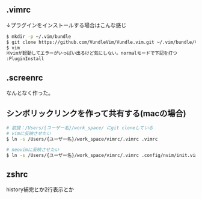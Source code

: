 ## .vimrc
↓プラグインをインストールする場合はこんな感じ 
```bash
$ mkdir -p ~/.vim/bundle
$ git clone https://github.com/VundleVim/Vundle.vim.git ~/.vim/bundle/Vundle.vim
$ vim
※vimが起動してエラーがいっぱい出るけど気にしない。normalモードで下記を打つ
:PluginInstall
```

## .screenrc
なんとなく作った。

## シンボリックリンクを作って共有する(macの場合)
```bash
# 前提：/Users/{ユーザー名}/work_space/ にgit cloneしている
# vimに反映させたい
$ ln -s /Users/{ユーザー名}/work_space/vimrc/.vimrc .vimrc

# neovimに反映させたい
$ ln -s /Users/{ユーザー名}/work_space/vimrc/.vimrc .config/nvim/init.vim
```

## zshrc
history補完とか2行表示とか
